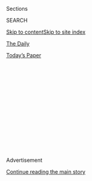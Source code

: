 <div id="app">

<div>

<div>

<div>

<div class="NYTAppHideMasthead css-1q2w90k e1suatyy0">

<div class="section css-ui9rw0 e1suatyy2">

<div class="css-eph4ug er09x8g0">

<div class="css-6n7j50">

</div>

<span class="css-1dv1kvn">Sections</span>

<div class="css-10488qs">

<span class="css-1dv1kvn">SEARCH</span>

</div>

[Skip to content](#site-content)[Skip to site index](#site-index)

</div>

<div id="masthead-section-label" class="css-1wr3we4 eaxe0e00">

[The
Daily](https://www.nytimes.com/podcasts/the-daily)

</div>

<div class="css-10698na e1huz5gh0">

</div>

</div>

<div id="masthead-bar-one" class="section hasLinks css-15hmgas e1csuq9d3">

<div class="css-uqyvli e1csuq9d0">

</div>

<div class="css-1uqjmks e1csuq9d1">

</div>

<div class="css-9e9ivx">

[](https://myaccount.nytimes.com/auth/login?response_type=cookie&client_id=vi)

</div>

<div class="css-1bvtpon e1csuq9d2">

[Today’s
Paper](https://www.nytimes.com/section/todayspaper)

</div>

</div>

</div>

</div>

<div data-aria-hidden="false">

<div id="site-content" data-role="main">

<div>

<div class="css-1aor85t" style="opacity:0.000000001;z-index:-1;visibility:hidden">

<div class="css-1hqnpie">

<div class="css-epjblv">

<span class="css-17xtcya">[The
Daily](/podcasts/the-daily)</span><span class="css-x15j1o">|</span><span class="css-fwqvlz">The
Science of School
Reopenings</span>

</div>

<div class="css-k008qs">

<div class="css-1iwv8en">

<span class="css-18z7m18"></span>

<div>

</div>

</div>

<span class="css-1n6z4y">https://nyti.ms/2OMEtKY</span>

<div class="css-1705lsu">

<div class="css-4xjgmj">

<div class="css-4skfbu" data-role="toolbar" data-aria-label="Social Media Share buttons, Save button, and Comments Panel with current comment count" data-testid="share-tools">

  - 
  - 
  - 
  - 
    
    <div class="css-6n7j50">
    
    </div>

  - 
  - 

</div>

</div>

</div>

</div>

</div>

</div>

<div id="NYT_TOP_BANNER_REGION" class="css-13pd83m">

</div>

<div id="top-wrapper" class="css-1sy8kpn">

<div id="top-slug" class="css-l9onyx">

Advertisement

</div>

[Continue reading the main
story](#after-top)

<div class="ad top-wrapper" style="text-align:center;height:100%;display:block;min-height:250px">

<div id="top" class="place-ad" data-position="top" data-size-key="top">

</div>

</div>

<div id="after-top">

</div>

</div>

<div>

<div class="css-1g7y0i5 e1drnplw0">

<div class="css-1ceswkc e1drnplw1">

</div>

<div class="css-f2fzwx e1drnplw2">

<div data-aria-labelledby="modal-title" data-role="region">

<div id="modal-title" class="css-mln36k">

transcript

</div>

<div class="css-pbq7ev">

</div>

<span>Back to The
Daily</span>

<div class="css-f6lhej">

<div class="css-1ialerq">

<div class="css-1701swk">

bars

</div>

<div>

<div class="css-1t7yl1y">

0:00/27:24

</div>

<div class="css-og85jy">

\-27:24

</div>

</div>

</div>

</div>

<div class="css-15fbio0">

<div class="css-1p4nyns">

transcript

## The Science of School Reopenings

### Hosted by Michael Barbaro; produced by Clare Toeniskoetter and Alexandra Leigh Young; with help from Rachel Quester; and edited by M.J. Davis Lin and Lisa Tobin

#### Several countries have found ways to reopen schools safely. But can the United States?

Wednesday, July 22nd, 2020

</div>

  - michael barbaro  
    From The New York Times, I’m Michael Barbaro. This is “The Daily.”
    
    Today: Across the world, no country with infection rates as high as
    the U.S. has tried to reopen schools. Pam Belluck on the potential
    risks and rewards of that plan.
    
    It’s Wednesday, July 22.
    
    Pam, where does the United States officially stand on reopening
    schools in the fall?

  - pam belluck  
    So officially, the Trump administration has been saying in recent
    weeks that it really wants schools to open.

  - archived recording  
    Well, good morning all. The White House Coronavirus Task Force met
    today here at the Department of Education.

pam belluck

There was a press conference earlier this month where Vice President
Pence and a string of administration officials were basically saying —

  - archived recording (mike pence)  
    It’s absolutely essential that we get our kids back into classroom
    for in-person learning.

pam belluck

— schools should open.

  - archived recording (betsy devos)  
    Ultimately, it’s not a matter of if schools should reopen. It’s
    simply a matter of how.

pam belluck

They should do so at the beginning of the school year.

  - archived recording (betsy devos)  
    They must fully open. And they must be fully operational.

pam belluck

Basically, what they’re saying is —

  - archived recording (dr. robert redfield)  
    What is not the intent of C.D.C.‘s guidelines is to be used as a
    rationale to keep schools closed.

pam belluck

Health concerns, safety concerns — none of that should get in the way of
reopening schools this fall.

michael barbaro

Right. And I watched that news conference. And the message was very
clear. And it was very unified. And I’m curious if it had the intended
effect of making school districts across the country say, oh, OK, well,
that’s what we’ll do.

pam belluck

It really didn’t. I think it was alarming for a number of school
districts and certainly for public health experts.

  - archived recording (randi weingarten)  
    This nonsense this week of politicizing schools and politicizing
    health care and the well-being of kids was destructive and reckless.

pam belluck

They were saying, hey, we all agree that it’s a really good goal to open
schools. But you can’t just press a button and say, presto, school’s in
session.

  - archived recording (randi weingarten)  
    Don’t be reckless with our kids and our teachers.

pam belluck

And actually, there’s been sort of a turn in the other direction in the
last few days, where, increasingly, the large school districts, anyway,
have said, we really don’t think we’re going to be equipped to open in
person in September.

michael barbaro

Hm.

  - archived recording (randi weingarten)  
    It’s hard to teach kids anyway. This is the hardest thing we’ve ever
    done in our lives. But we’ve got to do it together. And what the
    president did was just reckless and, frankly, destructive.

michael barbaro

So here, you have the federal government saying, do this and do it now,
and local school districts starting to say, no, we don’t think that’s a
great idea. And of course that’s why we talk to science reporters like
you, Pam. Because you can help us negotiate these two poles.

pam belluck

In theory.

michael barbaro

So I wondered if you can explain what the science is starting to tell us
about this question of reopening.

pam belluck

Yeah. So in a way, there’s two types of science here. So there’s the
science of why children should be back in school, and then there’s the
science of whether and how they should get back to school. And the
science of why they should be back in school is really that it’s so
important, particularly for younger children, to have an in-person
educational experience, to be able to interact with peers, to be able to
have face-to-face communication with teachers. And unfortunately, at
least what we think in the short term, the legacy of the pandemic so far
has been that online learning has not been successful for many children,
particularly young children. And also, schools serve really important
functions for children’s mental health, for their social development.
They’re really kind of the lifeblood of the community in more ways than
just 2 plus 2 equals 4. So that’s the first type of science.

The second type of science, the science of whether schools should
reopen, looks at the virus, how it spreads and who can spread it. Now,
this science is preliminary right now. Nothing is 100 percent certain.
But there are three things we can be pretty sure about.

One: Children do not get sick with coronavirus as often as adults.
Number two: When they do get sick, they are much less likely to get
seriously ill. The data seems to show that about 2 percent of kids who
are getting infected are getting very sick, we think. So that’s a good
sign. And three: And this is less definitive, but there’s growing
evidence that younger children — say, age 10 and under — are less likely
to spread the virus than older children are.

michael barbaro

The idea being that little kids don’t transmit the disease as often.

pam belluck

Yeah. One study that suggests this was a study that was done in France
in a community where two teachers in a high school got very sick while
school was still in session back in February. And then the researchers
went and tested the students and teachers and staff in that high school
for antibodies to the coronavirus to indicate whether they had been
infected. And they found that about 40 percent of the students and
teachers had been infected with Covid-19. Now, that’s a pretty high
rate. And it tells you that the virus was really circulating in that
high school while school was in session.

Then they went to six elementary schools in the community, and they did
the same testing of students and teachers and staff. And they found much
lower rates. Only about 9 percent of kids and about 7 percent of
teachers came back positive with antibodies for the coronavirus.

michael barbaro

Wow, much lower.

pam belluck

Yeah. That’s significantly lower. And they didn’t find any evidence that
the students who were infected actually infected other people. So this
suggests, researchers think, that little kids are less likely to spread
the coronavirus to other people.

michael barbaro

Which would seem to mean — although I understand it’s just one study,
but to the degree it tells us something, it tells us that perhaps
elementary schools would be a safer choice to reopen than, for example,
middle and high schools.

pam belluck

Exactly. Which is really nice to know, if that’s true. Because, of
course, it’s the younger students who are much more in need of the
in-person instruction and much less able to handle online instruction
independently. And there’s another kind of set of anecdotes and some
data that also builds that whole idea. And some of that comes from the
United States. Daycare centers, a number of them stayed open during the
pandemic, especially for children of essential workers. And so far,
there have been very few outbreaks that have occurred at those daycare
centers.

michael barbaro

Pam, I’m curious what the science tells us about countries that have
actually begun to reopen their schools. What are we seeing so far?

pam belluck

So let’s look at it country by country. There are some countries that
have had very successful school reopenings. And there are some countries
that did not do so well. So let’s start with the successes. The best
examples are probably Norway and Denmark. In Denmark, they brought only
the younger students back first. They had them eat lunch separately.
They had their desks six feet apart. They had lots of cleaning and
hand-washing. And they had them in small groups. So kids were in groups
of maybe 12 students and one teacher.

michael barbaro

So they kind of created small little cohorts that would limit exposure.

pam belluck

Exactly.

michael barbaro

You only expose one of the 12 people around you, not the entire class.

pam belluck

Exactly. And some people were calling them “pods,” some people were
calling them “bubbles.” This is a kind of main feature of what public
health experts are suggesting for schools. Because it not only limits
the number of kids that a single kid could infect and the number of
teachers and that kind of thing, but it makes your contact tracing very
easy. If one of those kids get sick, you know all the suspects, you
know, who might have either infected that kid or been infected by that
kid. And you don’t have to necessarily close your entire school to deal
with that case or two of Covid-19. You can just say, hey, these 12 kids
from first grade, you’ll have to be at home for the next two weeks, but
the rest of the school can go on.

michael barbaro

Mm-hmm. And so what do the infection rates look like inside schools in
Denmark and Norway. Is it working?

pam belluck

It worked out really well. They have had no outbreaks reported in
schools. They have had no increase in their cases in their community.
And they ended up being able to bring their older kids back to school
later on as well. So they are kind of the models.

michael barbaro

OK, so before we get our hopes up, what countries have been less
successful and maybe even failed?

pam belluck

So I think one of the countries that has had some issues has been
Israel, which reopened schools. And you’d think they would be set up
pretty well, because they didn’t have a lot of cases in their community.
They started school in early May. They started with classes in small
groups. I think they called them “capsules.” But then, within a couple
of weeks, they relaxed the class size restrictions. And that appears to
have been too soon. Because not long after that, they ended up having
outbreaks in something like 130 schools —

michael barbaro

Wow.

pam belluck

— and 240-something positive tests among students and teachers. So they
ended up having to tighten things up again.

michael barbaro

So Israel just moved too fast.

pam belluck

Yeah.

michael barbaro

But help me understand something. If kids are not great transmitters,
and kids tend not to get serious infections, what does it mean to have
200 kids in a country get infected in a school? Is that even so
worrisome?

pam belluck

Well, it’s a really good question. I think we don’t really know the
answer to that fully. But ideally, you want to try to limit your cases
as much as possible, because every kid is going to have contact with
concentric circles of other people. And if they’re able to spread it to
just one person, and that person can then spread it to other people who
are a lot more vulnerable, then the risk just increases and increases.
And that’s what we don’t want to happen.

michael barbaro

Right.

pam belluck

And there were also problems in Sweden. And Sweden is kind of the
example of a country that never closed its schools. And for them, they
didn’t take any real precautions in society either. So they had a couple
of teachers and staff members die in schools.

michael barbaro

Wow.

pam belluck

They did end up having to close at least one school, because there were
so many staff members that got sick. And we don’t have a lot of really
good data, because they didn’t do a lot of testing. So we don’t really
know how many students got infected. But we do have some data where it
looks like there was a relatively kind of high rate of children and
teenagers who they did test, who were positive for Covid-19 antibodies.
So at least it suggests that it certainly was present in schools and
could have caused some other infections in their country.

\[music\]

michael barbaro

One other pattern I’ve noticed, Pam, is that with the exception of
Sweden, the countries that you’ve mentioned that have reopened, they’ve
all pretty much had the virus under control. And although it’s been a
kind of mixed bag, it feels like the results are very much tied to the
fact that these countries didn’t have massive outbreaks.

pam belluck

Definitely. I think that is one of the main ingredients that public
health experts say that you need, is to try to get the virus under
control in your community before you throw open the doors of schools.
And here in the United States, we have the administration wanting to
kind of rush into opening schools. But we don’t have it under control.
We’ve had record numbers of cases in recent weeks. And so we’ve never
really had a country that has tried to do this with the kind of
unbridled, out-of-control spread that we have now in the United States.

michael barbaro

We’ll be right back.

So Pam, with those lessons from overseas in mind, and acknowledging the
reality that the Covid-19 crisis in the U.S. is pretty unique and
pervasive, how are schools in the U.S. starting to plan for the fall and
the possibility of reopening?

pam belluck

So the C.D.C. has outlined steps that schools can take. And they include
a lot of the things that we have seen in some of these other countries,
like keeping desks six feet apart, and lots of handwashing, and having
good ventilation, ideally, and having cloth masks that most teachers and
students wear. So we’re getting some guidance from the federal health
authorities. But this is the United States. And most school decisions
are made at a very local level. So what you have is this really messy
patchwork of school districts across the country trying to figure out
what they are going to do and what they can do safely.

And they’re looking at things like, how big is their school building?
How good is the ventilation in their school building? If they keep
students at home for online learning, how many of their students don’t
really have good internet access, and that’s not going to work for them?
How vulnerable are their teachers? All sorts of things like that. It is
a very complicated situation. And it’s going to be different in every
single community.

michael barbaro

Mm-hmm. I wonder if you can give us some specific examples of how,
within this patchwork, different communities across the country are
approaching this.

pam belluck

Sure. So you have New York City, which is by far the largest school
district in the country. And they came out about a week or two ago
saying that they were going to try a plan that would be called sort of a
hybrid plan. They’re going to try to bring students back to school one
to three days a week. And the rest of the time, there will be online
instruction. They’re placing some emphasis on bringing back students
with special needs, because those are considered to be the kids who are
most vulnerable and really, really need to have in-person instruction,
as well as the younger kids.

But then you have other big school districts, like Los Angeles and San
Diego and Houston and Atlanta, Nashville. They have all decided just
very recently that they cannot make it work safely in person right away.
So they are at least going to be starting their school year with
exclusively online instruction.

michael barbaro

Pam, when we talk about reopening — this is true of our conversation so
far — we tend to talk mostly about students. So I want to talk about
teachers. Inevitably, the risk to an adult teacher of catching the
coronavirus in a school would seem significantly higher than a student.
So how much do all these plans we’re talking about take teachers into
account?

pam belluck

Yeah, absolutely. They are definitely at much higher risk. And you have
a lot of teachers who are, you know, in their 50s and 60s who are in
more vulnerable age groups. I know a lot of the districts are surveying
their teachers and finding that a lot of their teachers are very
concerned. And some of them are saying they won’t go back into the
classroom unless there are certain precautions taken that they feel make
it safe for them. And then there are other teachers who are very eager
to get back into the classroom, because they really value being able to
teach kids in person.

michael barbaro

When I think about that guidance from the Trump administration that we
started this conversation with, that very emphatic encouragement to
physically reopen schools, it’s really interesting. Because embedded in
that is the assumption that teachers would show up and do that work,
which really means asking teachers whether they want to or not, whether
they’re reluctant or eager to act a bit like the frontline workers we
think about when we think about nurses or police.

pam belluck

They are the frontline workers, yeah. They are really caught at the
crossroads of this. Because they see the value of going back into the
schools. They want to go back into the schools. They also want to keep
themselves and their families safe. So I think there’s a range of
voices. My impression is that school districts are listening to teachers
just as they are other constituencies and, in fact, kind of reminding
their parents that it’s not just about the students, but that it is also
about the adults who teach their students.

michael barbaro

So Pam, I know you may not have in front of you a map of the entire
country and a list of every school district. But in general, from what
you can tell, is the United States leaning towards physical reopening,
remote learning, or some very frustrating sense of indecision and flux?
Where’s the majority of the nation’s school system at this moment?

pam belluck

A week ago, I would have answered that question by saying that I thought
most school districts were going to try to do some type of in-person
instruction. And maybe a lot of them wouldn’t get there 100 percent, but
they were at least going to try for half and half.

But in the past week, we have seen these major school districts and
states say, we are not ready. Too many people have Covid-19 in our
state. And we cannot take the risk. And so we have to at least start the
school year the same way we ended the school year, with online
instruction only. I think there’s just so much uncertainty about getting
this under control in the larger community. And schools are not islands.
Schools are part of the fabric of the community. What happens in the
community is reflected in the school.

michael barbaro

Mm-hmm. Right. You’re saying that the fear is that even the best systems
we could possibly put in place in U.S. schools, those would be
undermined by the prevalence of the virus in the communities where the
schools would be reopening. It may not amount to much if the entire
community around that school is saturated with the coronavirus, which is
pretty much the story of many communities in the U.S. right now.

pam belluck

It is pretty much the story in many communities. So yes, I think it’s a
very precarious situation. And most experts would say, get your
community under control and then open your schools slowly,
incrementally, with lots of safeguards in place. And then you’ll have a
good formula for keeping things under control.

michael barbaro

So knowing we are not there with this under control, where does that
leave schools, school districts, teachers, parents?

pam belluck

I think you are going to have a lot of very stressed out students,
parents and teachers for at least the beginning of the school year.
Maybe it’ll light a fire under communities and get places where they
weren’t wearing masks and they weren’t social distancing to take that
seriously. What better goal could there be than getting things together
so that your school can open safely?

michael barbaro

Hm. You’re saying that, potentially, the best argument for the entire
American society to change its approach to this is so that we can open
schools.

pam belluck

Yeah.

\[music\]

You can definitely see an argument that it’s much more important to be
able to get your school open than to open your bars, open your bowling
alleys, open your fitness centers.

michael barbaro

Although it hasn’t been framed that way.

pam belluck

It has not been framed that way.

michael barbaro

Pam, thank you very much.

pam belluck

Thank you.

  - archived recording (donald trump)  
    Thank you very much. And good afternoon. Today, I want to provide an
    update on our response to the China virus.

michael barbaro

Weeks after he ended regular briefings about the coronavirus, President
Trump resumed them on Tuesday with a rare acknowledgment of how serious
the situation has become in the U.S.

  - archived recording (donald trump)  
    It will probably, unfortunately, get worse before it gets better.
    Something I don’t like saying about things. But that’s the way it
    is.

michael barbaro

Trump appeared without key members of his coronavirus task force, like
Dr. Deborah Birx and Dr. Anthony Fauci, who spoke during his previous
briefings. But the president embraced their advice about wearing masks.

  - archived recording (donald trump)  
    We’re asking everybody that, when you are not able to socially
    distance, wear a mask. Get a mask. Whether you like the mask or not,
    they have an impact. They’ll have an effect. And we need everything
    we can get.

michael barbaro

We’ll be right back.

\[music\]

Here’s what else you need to know today. Senate Republicans outlined
their latest economic relief package on Tuesday, which includes billions
of dollars for schools, direct payments to families and a fresh round of
funding for small businesses hurt by the pandemic. Congress faces
intense pressure to pass a new relief bill, since benefits passed in the
first round of stimulus, like enhanced pay of $600 a week for those who
lost their jobs, will expire at the end of the month. Senate Republicans
have said that they plan to scale back those payments.

That’s it for “The Daily.” I’m Michael Barbaro. See you
tomorrow.

</div>

</div>

</div>

</div>

<div style="position:absolute;width:0;height:0;visibility:hidden;display:none">

</div>

<div style="width:100%">

<div class="css-18qqsen e1eullfg0" style="background-image:url(https://static01.nyt.com/images/2017/01/29/podcasts/the-daily-album-art/the-daily-album-art-videoFifteenBySeven2610-v4.jpg)">

<div class="css-1hmsypo e1eullfg2">

<div class="css-131hid3 e1eullfg3">

<div class="css-1uhi299 e1eullfg1">

</div>

<div class="css-1tloyb6">

<div class="css-1kltdsh ehra6vc0">

[<span class="css-1f76qa2">![The Daily
logo](https://static01.nyt.com/images/2017/01/29/podcasts/the-daily-album-art/the-daily-album-art-square320-v4.png)<span>The
Daily</span></span>](https://www.nytimes.com/column/the-daily)<span class="css-1lhttlg ehra6vc1"><span class="css-sj5ozi ehra6vc2">Subscribe:</span></span>

  - [Apple Podcasts](https://itunes.apple.com/us/podcast/id1200361736)
  - [Google
    Podcasts](https://www.google.com/podcasts?feed=aHR0cHM6Ly9yc3MuYXJ0MTkuY29tL3RoZS1kYWlseQ%3D%3D)

</div>

</div>

<div class="css-1r0dpua e1eullfg4">

<div class="css-1gu519p edye5kn0">

<div>

# The Science of School Reopenings

## Several countries have found ways to reopen schools safely. But can the United States?

</div>

<span class="css-lsnb14 edye5kn4">Hosted by Michael Barbaro; produced by
Clare Toeniskoetter and Alexandra Leigh Young; with help from Rachel
Quester; and edited by M.J. Davis Lin and Lisa Tobin</span>

<div class="css-1vd84sn">

<span class="css-16bt4xd">Transcript</span>

</div>

</div>

<div class="css-1g7y0i5 e1drnplw0">

<div class="css-1ceswkc e1drnplw1">

</div>

<div class="css-f2fzwx e1drnplw2">

<div data-aria-labelledby="modal-title" data-role="region">

<div id="modal-title" class="css-mln36k">

transcript

</div>

<div class="css-pbq7ev">

</div>

<span>Back to The
Daily</span>

<div class="css-f6lhej">

<div class="css-1ialerq">

<div class="css-1701swk">

bars

</div>

<div>

<div class="css-1t7yl1y">

0:00/27:24

</div>

<div class="css-og85jy">

\-0:00

</div>

</div>

</div>

</div>

<div class="css-15fbio0">

<div class="css-1p4nyns">

transcript

## The Science of School Reopenings

### Hosted by Michael Barbaro; produced by Clare Toeniskoetter and Alexandra Leigh Young; with help from Rachel Quester; and edited by M.J. Davis Lin and Lisa Tobin

#### Several countries have found ways to reopen schools safely. But can the United States?

Wednesday, July 22nd, 2020

</div>

  - michael barbaro  
    From The New York Times, I’m Michael Barbaro. This is “The Daily.”
    
    Today: Across the world, no country with infection rates as high as
    the U.S. has tried to reopen schools. Pam Belluck on the potential
    risks and rewards of that plan.
    
    It’s Wednesday, July 22.
    
    Pam, where does the United States officially stand on reopening
    schools in the fall?

  - pam belluck  
    So officially, the Trump administration has been saying in recent
    weeks that it really wants schools to open.

  - archived recording  
    Well, good morning all. The White House Coronavirus Task Force met
    today here at the Department of Education.

pam belluck

There was a press conference earlier this month where Vice President
Pence and a string of administration officials were basically saying —

  - archived recording (mike pence)  
    It’s absolutely essential that we get our kids back into classroom
    for in-person learning.

pam belluck

— schools should open.

  - archived recording (betsy devos)  
    Ultimately, it’s not a matter of if schools should reopen. It’s
    simply a matter of how.

pam belluck

They should do so at the beginning of the school year.

  - archived recording (betsy devos)  
    They must fully open. And they must be fully operational.

pam belluck

Basically, what they’re saying is —

  - archived recording (dr. robert redfield)  
    What is not the intent of C.D.C.‘s guidelines is to be used as a
    rationale to keep schools closed.

pam belluck

Health concerns, safety concerns — none of that should get in the way of
reopening schools this fall.

michael barbaro

Right. And I watched that news conference. And the message was very
clear. And it was very unified. And I’m curious if it had the intended
effect of making school districts across the country say, oh, OK, well,
that’s what we’ll do.

pam belluck

It really didn’t. I think it was alarming for a number of school
districts and certainly for public health experts.

  - archived recording (randi weingarten)  
    This nonsense this week of politicizing schools and politicizing
    health care and the well-being of kids was destructive and reckless.

pam belluck

They were saying, hey, we all agree that it’s a really good goal to open
schools. But you can’t just press a button and say, presto, school’s in
session.

  - archived recording (randi weingarten)  
    Don’t be reckless with our kids and our teachers.

pam belluck

And actually, there’s been sort of a turn in the other direction in the
last few days, where, increasingly, the large school districts, anyway,
have said, we really don’t think we’re going to be equipped to open in
person in September.

michael barbaro

Hm.

  - archived recording (randi weingarten)  
    It’s hard to teach kids anyway. This is the hardest thing we’ve ever
    done in our lives. But we’ve got to do it together. And what the
    president did was just reckless and, frankly, destructive.

michael barbaro

So here, you have the federal government saying, do this and do it now,
and local school districts starting to say, no, we don’t think that’s a
great idea. And of course that’s why we talk to science reporters like
you, Pam. Because you can help us negotiate these two poles.

pam belluck

In theory.

michael barbaro

So I wondered if you can explain what the science is starting to tell us
about this question of reopening.

pam belluck

Yeah. So in a way, there’s two types of science here. So there’s the
science of why children should be back in school, and then there’s the
science of whether and how they should get back to school. And the
science of why they should be back in school is really that it’s so
important, particularly for younger children, to have an in-person
educational experience, to be able to interact with peers, to be able to
have face-to-face communication with teachers. And unfortunately, at
least what we think in the short term, the legacy of the pandemic so far
has been that online learning has not been successful for many children,
particularly young children. And also, schools serve really important
functions for children’s mental health, for their social development.
They’re really kind of the lifeblood of the community in more ways than
just 2 plus 2 equals 4. So that’s the first type of science.

The second type of science, the science of whether schools should
reopen, looks at the virus, how it spreads and who can spread it. Now,
this science is preliminary right now. Nothing is 100 percent certain.
But there are three things we can be pretty sure about.

One: Children do not get sick with coronavirus as often as adults.
Number two: When they do get sick, they are much less likely to get
seriously ill. The data seems to show that about 2 percent of kids who
are getting infected are getting very sick, we think. So that’s a good
sign. And three: And this is less definitive, but there’s growing
evidence that younger children — say, age 10 and under — are less likely
to spread the virus than older children are.

michael barbaro

The idea being that little kids don’t transmit the disease as often.

pam belluck

Yeah. One study that suggests this was a study that was done in France
in a community where two teachers in a high school got very sick while
school was still in session back in February. And then the researchers
went and tested the students and teachers and staff in that high school
for antibodies to the coronavirus to indicate whether they had been
infected. And they found that about 40 percent of the students and
teachers had been infected with Covid-19. Now, that’s a pretty high
rate. And it tells you that the virus was really circulating in that
high school while school was in session.

Then they went to six elementary schools in the community, and they did
the same testing of students and teachers and staff. And they found much
lower rates. Only about 9 percent of kids and about 7 percent of
teachers came back positive with antibodies for the coronavirus.

michael barbaro

Wow, much lower.

pam belluck

Yeah. That’s significantly lower. And they didn’t find any evidence that
the students who were infected actually infected other people. So this
suggests, researchers think, that little kids are less likely to spread
the coronavirus to other people.

michael barbaro

Which would seem to mean — although I understand it’s just one study,
but to the degree it tells us something, it tells us that perhaps
elementary schools would be a safer choice to reopen than, for example,
middle and high schools.

pam belluck

Exactly. Which is really nice to know, if that’s true. Because, of
course, it’s the younger students who are much more in need of the
in-person instruction and much less able to handle online instruction
independently. And there’s another kind of set of anecdotes and some
data that also builds that whole idea. And some of that comes from the
United States. Daycare centers, a number of them stayed open during the
pandemic, especially for children of essential workers. And so far,
there have been very few outbreaks that have occurred at those daycare
centers.

michael barbaro

Pam, I’m curious what the science tells us about countries that have
actually begun to reopen their schools. What are we seeing so far?

pam belluck

So let’s look at it country by country. There are some countries that
have had very successful school reopenings. And there are some countries
that did not do so well. So let’s start with the successes. The best
examples are probably Norway and Denmark. In Denmark, they brought only
the younger students back first. They had them eat lunch separately.
They had their desks six feet apart. They had lots of cleaning and
hand-washing. And they had them in small groups. So kids were in groups
of maybe 12 students and one teacher.

michael barbaro

So they kind of created small little cohorts that would limit exposure.

pam belluck

Exactly.

michael barbaro

You only expose one of the 12 people around you, not the entire class.

pam belluck

Exactly. And some people were calling them “pods,” some people were
calling them “bubbles.” This is a kind of main feature of what public
health experts are suggesting for schools. Because it not only limits
the number of kids that a single kid could infect and the number of
teachers and that kind of thing, but it makes your contact tracing very
easy. If one of those kids get sick, you know all the suspects, you
know, who might have either infected that kid or been infected by that
kid. And you don’t have to necessarily close your entire school to deal
with that case or two of Covid-19. You can just say, hey, these 12 kids
from first grade, you’ll have to be at home for the next two weeks, but
the rest of the school can go on.

michael barbaro

Mm-hmm. And so what do the infection rates look like inside schools in
Denmark and Norway. Is it working?

pam belluck

It worked out really well. They have had no outbreaks reported in
schools. They have had no increase in their cases in their community.
And they ended up being able to bring their older kids back to school
later on as well. So they are kind of the models.

michael barbaro

OK, so before we get our hopes up, what countries have been less
successful and maybe even failed?

pam belluck

So I think one of the countries that has had some issues has been
Israel, which reopened schools. And you’d think they would be set up
pretty well, because they didn’t have a lot of cases in their community.
They started school in early May. They started with classes in small
groups. I think they called them “capsules.” But then, within a couple
of weeks, they relaxed the class size restrictions. And that appears to
have been too soon. Because not long after that, they ended up having
outbreaks in something like 130 schools —

michael barbaro

Wow.

pam belluck

— and 240-something positive tests among students and teachers. So they
ended up having to tighten things up again.

michael barbaro

So Israel just moved too fast.

pam belluck

Yeah.

michael barbaro

But help me understand something. If kids are not great transmitters,
and kids tend not to get serious infections, what does it mean to have
200 kids in a country get infected in a school? Is that even so
worrisome?

pam belluck

Well, it’s a really good question. I think we don’t really know the
answer to that fully. But ideally, you want to try to limit your cases
as much as possible, because every kid is going to have contact with
concentric circles of other people. And if they’re able to spread it to
just one person, and that person can then spread it to other people who
are a lot more vulnerable, then the risk just increases and increases.
And that’s what we don’t want to happen.

michael barbaro

Right.

pam belluck

And there were also problems in Sweden. And Sweden is kind of the
example of a country that never closed its schools. And for them, they
didn’t take any real precautions in society either. So they had a couple
of teachers and staff members die in schools.

michael barbaro

Wow.

pam belluck

They did end up having to close at least one school, because there were
so many staff members that got sick. And we don’t have a lot of really
good data, because they didn’t do a lot of testing. So we don’t really
know how many students got infected. But we do have some data where it
looks like there was a relatively kind of high rate of children and
teenagers who they did test, who were positive for Covid-19 antibodies.
So at least it suggests that it certainly was present in schools and
could have caused some other infections in their country.

\[music\]

michael barbaro

One other pattern I’ve noticed, Pam, is that with the exception of
Sweden, the countries that you’ve mentioned that have reopened, they’ve
all pretty much had the virus under control. And although it’s been a
kind of mixed bag, it feels like the results are very much tied to the
fact that these countries didn’t have massive outbreaks.

pam belluck

Definitely. I think that is one of the main ingredients that public
health experts say that you need, is to try to get the virus under
control in your community before you throw open the doors of schools.
And here in the United States, we have the administration wanting to
kind of rush into opening schools. But we don’t have it under control.
We’ve had record numbers of cases in recent weeks. And so we’ve never
really had a country that has tried to do this with the kind of
unbridled, out-of-control spread that we have now in the United States.

michael barbaro

We’ll be right back.

So Pam, with those lessons from overseas in mind, and acknowledging the
reality that the Covid-19 crisis in the U.S. is pretty unique and
pervasive, how are schools in the U.S. starting to plan for the fall and
the possibility of reopening?

pam belluck

So the C.D.C. has outlined steps that schools can take. And they include
a lot of the things that we have seen in some of these other countries,
like keeping desks six feet apart, and lots of handwashing, and having
good ventilation, ideally, and having cloth masks that most teachers and
students wear. So we’re getting some guidance from the federal health
authorities. But this is the United States. And most school decisions
are made at a very local level. So what you have is this really messy
patchwork of school districts across the country trying to figure out
what they are going to do and what they can do safely.

And they’re looking at things like, how big is their school building?
How good is the ventilation in their school building? If they keep
students at home for online learning, how many of their students don’t
really have good internet access, and that’s not going to work for them?
How vulnerable are their teachers? All sorts of things like that. It is
a very complicated situation. And it’s going to be different in every
single community.

michael barbaro

Mm-hmm. I wonder if you can give us some specific examples of how,
within this patchwork, different communities across the country are
approaching this.

pam belluck

Sure. So you have New York City, which is by far the largest school
district in the country. And they came out about a week or two ago
saying that they were going to try a plan that would be called sort of a
hybrid plan. They’re going to try to bring students back to school one
to three days a week. And the rest of the time, there will be online
instruction. They’re placing some emphasis on bringing back students
with special needs, because those are considered to be the kids who are
most vulnerable and really, really need to have in-person instruction,
as well as the younger kids.

But then you have other big school districts, like Los Angeles and San
Diego and Houston and Atlanta, Nashville. They have all decided just
very recently that they cannot make it work safely in person right away.
So they are at least going to be starting their school year with
exclusively online instruction.

michael barbaro

Pam, when we talk about reopening — this is true of our conversation so
far — we tend to talk mostly about students. So I want to talk about
teachers. Inevitably, the risk to an adult teacher of catching the
coronavirus in a school would seem significantly higher than a student.
So how much do all these plans we’re talking about take teachers into
account?

pam belluck

Yeah, absolutely. They are definitely at much higher risk. And you have
a lot of teachers who are, you know, in their 50s and 60s who are in
more vulnerable age groups. I know a lot of the districts are surveying
their teachers and finding that a lot of their teachers are very
concerned. And some of them are saying they won’t go back into the
classroom unless there are certain precautions taken that they feel make
it safe for them. And then there are other teachers who are very eager
to get back into the classroom, because they really value being able to
teach kids in person.

michael barbaro

When I think about that guidance from the Trump administration that we
started this conversation with, that very emphatic encouragement to
physically reopen schools, it’s really interesting. Because embedded in
that is the assumption that teachers would show up and do that work,
which really means asking teachers whether they want to or not, whether
they’re reluctant or eager to act a bit like the frontline workers we
think about when we think about nurses or police.

pam belluck

They are the frontline workers, yeah. They are really caught at the
crossroads of this. Because they see the value of going back into the
schools. They want to go back into the schools. They also want to keep
themselves and their families safe. So I think there’s a range of
voices. My impression is that school districts are listening to teachers
just as they are other constituencies and, in fact, kind of reminding
their parents that it’s not just about the students, but that it is also
about the adults who teach their students.

michael barbaro

So Pam, I know you may not have in front of you a map of the entire
country and a list of every school district. But in general, from what
you can tell, is the United States leaning towards physical reopening,
remote learning, or some very frustrating sense of indecision and flux?
Where’s the majority of the nation’s school system at this moment?

pam belluck

A week ago, I would have answered that question by saying that I thought
most school districts were going to try to do some type of in-person
instruction. And maybe a lot of them wouldn’t get there 100 percent, but
they were at least going to try for half and half.

But in the past week, we have seen these major school districts and
states say, we are not ready. Too many people have Covid-19 in our
state. And we cannot take the risk. And so we have to at least start the
school year the same way we ended the school year, with online
instruction only. I think there’s just so much uncertainty about getting
this under control in the larger community. And schools are not islands.
Schools are part of the fabric of the community. What happens in the
community is reflected in the school.

michael barbaro

Mm-hmm. Right. You’re saying that the fear is that even the best systems
we could possibly put in place in U.S. schools, those would be
undermined by the prevalence of the virus in the communities where the
schools would be reopening. It may not amount to much if the entire
community around that school is saturated with the coronavirus, which is
pretty much the story of many communities in the U.S. right now.

pam belluck

It is pretty much the story in many communities. So yes, I think it’s a
very precarious situation. And most experts would say, get your
community under control and then open your schools slowly,
incrementally, with lots of safeguards in place. And then you’ll have a
good formula for keeping things under control.

michael barbaro

So knowing we are not there with this under control, where does that
leave schools, school districts, teachers, parents?

pam belluck

I think you are going to have a lot of very stressed out students,
parents and teachers for at least the beginning of the school year.
Maybe it’ll light a fire under communities and get places where they
weren’t wearing masks and they weren’t social distancing to take that
seriously. What better goal could there be than getting things together
so that your school can open safely?

michael barbaro

Hm. You’re saying that, potentially, the best argument for the entire
American society to change its approach to this is so that we can open
schools.

pam belluck

Yeah.

\[music\]

You can definitely see an argument that it’s much more important to be
able to get your school open than to open your bars, open your bowling
alleys, open your fitness centers.

michael barbaro

Although it hasn’t been framed that way.

pam belluck

It has not been framed that way.

michael barbaro

Pam, thank you very much.

pam belluck

Thank you.

  - archived recording (donald trump)  
    Thank you very much. And good afternoon. Today, I want to provide an
    update on our response to the China virus.

michael barbaro

Weeks after he ended regular briefings about the coronavirus, President
Trump resumed them on Tuesday with a rare acknowledgment of how serious
the situation has become in the U.S.

  - archived recording (donald trump)  
    It will probably, unfortunately, get worse before it gets better.
    Something I don’t like saying about things. But that’s the way it
    is.

michael barbaro

Trump appeared without key members of his coronavirus task force, like
Dr. Deborah Birx and Dr. Anthony Fauci, who spoke during his previous
briefings. But the president embraced their advice about wearing masks.

  - archived recording (donald trump)  
    We’re asking everybody that, when you are not able to socially
    distance, wear a mask. Get a mask. Whether you like the mask or not,
    they have an impact. They’ll have an effect. And we need everything
    we can get.

michael barbaro

We’ll be right back.

\[music\]

Here’s what else you need to know today. Senate Republicans outlined
their latest economic relief package on Tuesday, which includes billions
of dollars for schools, direct payments to families and a fresh round of
funding for small businesses hurt by the pandemic. Congress faces
intense pressure to pass a new relief bill, since benefits passed in the
first round of stimulus, like enhanced pay of $600 a week for those who
lost their jobs, will expire at the end of the month. Senate Republicans
have said that they plan to scale back those payments.

That’s it for “The Daily.” I’m Michael Barbaro. See you tomorrow.

</div>

</div>

</div>

</div>

</div>

<div class="css-1xgepvx e1eullfg5">

</div>

</div>

</div>

</div>

<div class="css-fnovkn e1gfokfg0">

<span class="css-1ly73wi e1tej78p0">Previous</span>

<div class="css-1s78rjm e1gfokfg1">

<div class="css-uq6cyc e1gfokfg3" data-recirc-bar-item="true">

<div class="css-hoe9xz">

<span class="css-nxkttv">More episodes
of</span><span class="css-19zi9mh">The
Daily</span>

</div>

</div>

<div class="css-uq6cyc e1gfokfg3" data-recirc-bar-item="true">

[![](https://static01.nyt.com/images/2020/07/12/us/politics/31daily/00dc-army-metoo-thumbLarge.jpg)](https://www.nytimes.com/2020/07/31/podcasts/the-daily/vanessa-guillen-military-metoo.html?action=click&module=audio-series-bar&region=header&pgtype=Article)

<div class="css-14o8mz7 e1gfokfg2">

</div>

<div class="css-1qq8bvn">

July 31, 2020<span class="css-i5svdo">A \#MeToo Moment in the
Military</span>

</div>

</div>

<div class="css-uq6cyc e1gfokfg3" data-recirc-bar-item="true">

[![](https://static01.nyt.com/images/2020/07/30/reader-center/30daily/merlin_175077825_5ebc931b-baa1-489a-960c-34e4d845e997-thumbLarge.jpg)](https://www.nytimes.com/2020/07/30/podcasts/the-daily/congress-facebook-amazon-google-apple.html?action=click&module=audio-series-bar&region=header&pgtype=Article)

<div class="css-14o8mz7 e1gfokfg2">

</div>

<div class="css-1qq8bvn">

July 30, 2020<span class="css-i5svdo">The Big Tech
Hearing</span>

</div>

</div>

<div class="css-uq6cyc e1gfokfg3" data-recirc-bar-item="true">

[![](https://static01.nyt.com/images/2020/07/26/world/29daily/00china-us-clash1-thumbLarge.jpg)](https://www.nytimes.com/2020/07/29/podcasts/the-daily/china-trump-foreign-policy.html?action=click&module=audio-series-bar&region=header&pgtype=Article)

<div class="css-14o8mz7 e1gfokfg2">

</div>

<div class="css-1qq8bvn">

July 29, 2020<span>  <span class="css-orcm78">•</span> 
28:40</span><span class="css-i5svdo">Confronting
China</span>

</div>

</div>

<div class="css-uq6cyc e1gfokfg3" data-recirc-bar-item="true">

[![](https://static01.nyt.com/images/2020/07/23/business/28daily/23virus-uiexplain1-thumbLarge.jpg)](https://www.nytimes.com/2020/07/28/podcasts/the-daily/unemployment-benefits-coronavirus.html?action=click&module=audio-series-bar&region=header&pgtype=Article)

<div class="css-14o8mz7 e1gfokfg2">

</div>

<div class="css-1qq8bvn">

July 28, 2020<span>  <span class="css-orcm78">•</span> 
26:13</span><span class="css-i5svdo">Why $600 Checks Are Tearing
Republicans
Apart</span>

</div>

</div>

<div class="css-uq6cyc e1gfokfg3" data-recirc-bar-item="true">

[![](https://static01.nyt.com/images/2020/07/27/world/27daily-hospitals/27daily-hospitals-thumbLarge.jpg)](https://www.nytimes.com/2020/07/27/podcasts/the-daily/new-york-hospitals-covid.html?action=click&module=audio-series-bar&region=header&pgtype=Article)

<div class="css-14o8mz7 e1gfokfg2">

</div>

<div class="css-1qq8bvn">

July 27, 2020<span>  <span class="css-orcm78">•</span> 
33:28</span><span class="css-i5svdo">The Mistakes New York
Made</span>

</div>

</div>

<div class="css-uq6cyc e1gfokfg3" data-recirc-bar-item="true">

[![](https://static01.nyt.com/images/2020/03/22/magazine/26audm-2/22mag-titleix-thumbLarge.jpg)](https://www.nytimes.com/2020/07/26/podcasts/the-daily/the-accusation-the-sunday-read.html?action=click&module=audio-series-bar&region=header&pgtype=Article)

<div class="css-14o8mz7 e1gfokfg2">

</div>

<div class="css-1qq8bvn">

July 26, 2020<span class="css-i5svdo">The Sunday Read: ‘The
Accusation’</span>

</div>

</div>

<div class="css-uq6cyc e1gfokfg3" data-recirc-bar-item="true">

[![](https://static01.nyt.com/images/2020/07/22/sports/24daily/22mlb-previewlede1-thumbLarge.jpg)](https://www.nytimes.com/2020/07/24/podcasts/the-daily/mlb-baseball-season-coronavirus.html?action=click&module=audio-series-bar&region=header&pgtype=Article)

<div class="css-14o8mz7 e1gfokfg2">

</div>

<div class="css-1qq8bvn">

July 24, 2020<span>  <span class="css-orcm78">•</span> 
45:34</span><span class="css-i5svdo">The Battle for a Baseball
Season</span>

</div>

</div>

<div class="css-uq6cyc e1gfokfg3" data-recirc-bar-item="true">

[![](https://static01.nyt.com/images/2020/07/22/us/23daily-image/22portland-tactics02-thumbLarge.jpg)](https://www.nytimes.com/2020/07/23/podcasts/the-daily/portland-protests.html?action=click&module=audio-series-bar&region=header&pgtype=Article)

<div class="css-14o8mz7 e1gfokfg2">

</div>

<div class="css-1qq8bvn">

July 23, 2020<span>  <span class="css-orcm78">•</span> 
30:04</span><span class="css-i5svdo">The Showdown in
Portland</span>

</div>

</div>

<div class="css-uq6cyc e1gfokfg3" data-recirc-bar-item="true">

[![](https://static01.nyt.com/images/2020/07/12/science/22daily/00virus-schools-reopen01-thumbLarge.jpg)](https://www.nytimes.com/2020/07/22/podcasts/the-daily/school-reopenings-coronavirus.html?action=click&module=audio-series-bar&region=header&pgtype=Article)

<div class="css-14o8mz7 e1gfokfg2">

</div>

<div class="css-1qq8bvn">

July 22, 2020<span>  <span class="css-orcm78">•</span> 
27:24</span><span class="css-i5svdo">The Science of School
Reopenings</span>

</div>

</div>

<div class="css-uq6cyc e1gfokfg3" data-recirc-bar-item="true">

[![](https://static01.nyt.com/images/2020/07/19/science/21daily/00VIRUS-VAX-DOUBTS1-thumbLarge.jpg)](https://www.nytimes.com/2020/07/21/podcasts/the-daily/coronavirus-vaccine.html?action=click&module=audio-series-bar&region=header&pgtype=Article)

<div class="css-14o8mz7 e1gfokfg2">

</div>

<div class="css-1qq8bvn">

July 21, 2020<span>  <span class="css-orcm78">•</span> 
29:14</span><span class="css-i5svdo">The Vaccine Trust
Problem</span>

</div>

</div>

<div class="css-uq6cyc e1gfokfg3" data-recirc-bar-item="true">

[![](https://static01.nyt.com/images/2020/01/07/obituaries/20thedaily_lewis/00Lewis-John13-thumbLarge.jpg)](https://www.nytimes.com/2020/07/20/podcasts/the-daily/john-lewis.html?action=click&module=audio-series-bar&region=header&pgtype=Article)

<div class="css-14o8mz7 e1gfokfg2">

</div>

<div class="css-1qq8bvn">

July 20, 2020<span>  <span class="css-orcm78">•</span> 
38:56</span><span class="css-i5svdo">The Life and Legacy of John
Lewis</span>

</div>

</div>

<div class="css-uq6cyc e1gfokfg3" data-recirc-bar-item="true">

[![](https://static01.nyt.com/images/2018/05/05/magazine/31audm-image/05mag-lottery-image1-thumbLarge-v4.png)](https://www.nytimes.com/2020/07/19/podcasts/the-daily/lottery-winner-scam.html?action=click&module=audio-series-bar&region=header&pgtype=Article)

<div class="css-14o8mz7 e1gfokfg2">

</div>

<div class="css-1qq8bvn">

July 19, 2020<span>  <span class="css-orcm78">•</span> 
45:27</span><span class="css-i5svdo">The Sunday Read: ‘The Man Who
Cracked the Lottery’</span>

</div>

</div>

<div class="css-uq6cyc e1gfokfg3" data-recirc-bar-item="true">

<div class="css-1o3broy">

[<span class="css-nxkttv">See All Episodes
of</span><span class="css-cbc4vz">The
Daily</span>](https://www.nytimes.com/column/the-daily)

</div>

</div>

</div>

<span class="css-1ly73wi e1tej78p0">Next</span>

</div>

</div>

<div class="css-1tlsmx">

July 22,
2020

<div>

<div class="css-4xjgmj">

<div class="css-d8bdto" data-role="toolbar" data-aria-label="Social Media Share buttons, Save button, and Comments Panel with current comment count" data-testid="share-tools">

  - 
  - 
  - 
  - 
    
    <div class="css-6n7j50">
    
    </div>

  - 
  - 

</div>

</div>

</div>

</div>

</div>

<div class="section meteredContent css-1r7ky0e" name="articleBody" itemprop="articleBody">

<div class="css-1fanzo5 StoryBodyCompanionColumn">

<div class="css-53u6y8">

***Listen and subscribe to our podcast from your mobile device:***  
**[*Via Apple
Podcasts*](https://itunes.apple.com/us/podcast/the-daily/id1200361736?mt=2)**
***|*** **[*Via
Spotify*](https://open.spotify.com/show/3IM0lmZxpFAY7CwMuv9H4g?si=SfuMSC55R1qprFsRZU3_zw)**
***|*** **[*Via
Stitcher*](http://www.stitcher.com/podcast/the-new-york-times/the-daily-10)**

Around the world, safely reopening schools remains one of the most
daunting challenges to restarting national economies. While approaches
have been different, no country has tried to reopen schools with
coronavirus infection rates at the level of the United States. Today, we
explore the risks and rewards of the plan to reopen American schools
this fall.

</div>

</div>

<div>

</div>

<div class="css-1fanzo5 StoryBodyCompanionColumn">

<div class="css-53u6y8">

**On today’s episode:**

  - [Pam Belluck](https://www.nytimes.com/by/pam-belluck), a health and
    science writer at The New York
Times.

</div>

</div>

<div class="css-79elbk" data-testid="photoviewer-wrapper">

<div class="css-z3e15g" data-testid="photoviewer-wrapper-hidden">

</div>

<div class="css-1a48zt4 ehw59r15" data-testid="photoviewer-children">

![<span class="css-16f3y1r e13ogyst0" data-aria-hidden="true">Disinfecting
a classroom in Ioannina,
Greece.</span><span class="css-cnj6d5 e1z0qqy90" itemprop="copyrightHolder"><span class="css-1ly73wi e1tej78p0">Credit...</span><span>Dimitris
Rapakoussis/EPA, via
Shutterstock</span></span>](https://static01.nyt.com/images/2020/07/12/science/22daily/merlin_170865825_2993c63a-7bb5-4ae4-853c-2f355b29af24-articleLarge.jpg?quality=75&auto=webp&disable=upscale)

</div>

</div>

<div class="css-1fanzo5 StoryBodyCompanionColumn">

<div class="css-53u6y8">

**Background reading:**

  - The pressure to bring American students back to classrooms is
    intense, but the calculus is tricky with [infections still out of
    control in many
    communities](https://www.nytimes.com/2020/07/11/health/coronavirus-schools-reopen.html).

  - Local economies might not fully recover until working parents can
    send children to school. [Here’s why the
    plan](https://www.nytimes.com/2020/07/06/nyregion/nyc-school-reopening-plan.html)
    to reopen New York City schools is so important.

*Tune in, and tell us what you think. Email us at*
[*thedaily@nytimes.com*](mailto:thedaily@nytimes.com)*. Follow Michael
Barbaro on Twitter:* [*@mikiebarb*](https://twitter.com/mikiebarb)*. And
if you’re interested in advertising with “The Daily,” write to us at*
[*thedaily-ads@nytimes.com*](mailto:thedaily-ads@nytimes.com)*.*

</div>

</div>

<div>

</div>

<div class="css-1fanzo5 StoryBodyCompanionColumn">

<div class="css-53u6y8">

Pam Belluck contributed reporting.

“The Daily” is made by Theo Balcomb, Andy Mills, Lisa Tobin, Rachel
Quester, Lynsea Garrison, Annie Brown, Clare Toeniskoetter, Paige
Cowett, Michael Simon Johnson, Brad Fisher, Larissa Anderson, Wendy
Dorr, Chris Wood, Jessica Cheung, Stella Tan, Alexandra Leigh Young,
Jonathan Wolfe, Lisa Chow, Eric Krupke, Marc Georges, Luke Vander Ploeg,
Adizah Eghan, Kelly Prime, Julia Longoria, Sindhu Gnanasambandan, M.J.
Davis Lin, Austin Mitchell, Sayre Quevedo, Neena Pathak, Dan Powell,
Dave Shaw, Sydney Harper, Daniel Guillemette, Hans Buetow, Robert
Jimison, Mike Benoist, Bianca Giaever and Asthaa Chaturvedi. Our theme
music is by Jim Brunberg and Ben Landsverk of Wonderly. Special thanks
to Sam Dolnick, Mikayla Bouchard, Lauren Jackson, Julia Simon, Mahima
Chablani and Nora Keller.

</div>

</div>

</div>

<div>

</div>

<div>

</div>

<div>

</div>

<div>

<div id="bottom-wrapper" class="css-1ede5it">

<div id="bottom-slug" class="css-l9onyx">

Advertisement

</div>

[Continue reading the main
story](#after-bottom)

<div id="bottom" class="ad bottom-wrapper" style="text-align:center;height:100%;display:block;min-height:90px">

</div>

<div id="after-bottom">

</div>

</div>

</div>

</div>

</div>

## Site Index

<div>

</div>

## Site Information Navigation

  - [© <span>2020</span> <span>The New York Times
    Company</span>](https://help.nytimes.com/hc/en-us/articles/115014792127-Copyright-notice)

<!-- end list -->

  - [NYTCo](https://www.nytco.com/)
  - [Contact
    Us](https://help.nytimes.com/hc/en-us/articles/115015385887-Contact-Us)
  - [Work with us](https://www.nytco.com/careers/)
  - [Advertise](https://nytmediakit.com/)
  - [T Brand Studio](http://www.tbrandstudio.com/)
  - [Your Ad
    Choices](https://www.nytimes.com/privacy/cookie-policy#how-do-i-manage-trackers)
  - [Privacy](https://www.nytimes.com/privacy)
  - [Terms of
    Service](https://help.nytimes.com/hc/en-us/articles/115014893428-Terms-of-service)
  - [Terms of
    Sale](https://help.nytimes.com/hc/en-us/articles/115014893968-Terms-of-sale)
  - [Site
    Map](https://spiderbites.nytimes.com)
  - [Help](https://help.nytimes.com/hc/en-us)
  - [Subscriptions](https://www.nytimes.com/subscription?campaignId=37WXW)

</div>

</div>

</div>

</div>
